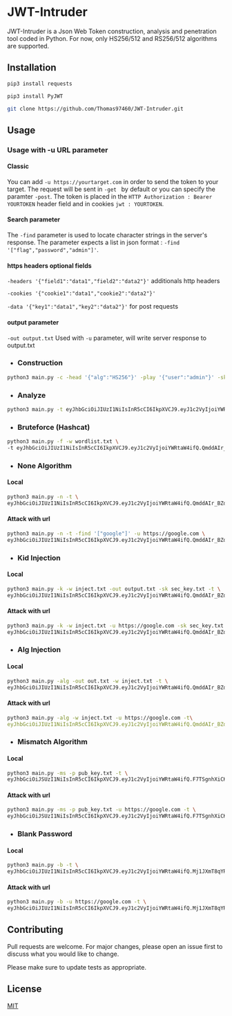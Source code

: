 # JWT-Intruder

JWT-Intruder is a Json Web Token construction, analysis and penetration tool coded in Python.
For now, only HS256/512 and RS256/512 algorithms are supported.

## Installation
```bash
pip3 install requests
```
```bash
pip3 install PyJWT
```
```bash
git clone https://github.com/Thomas97460/JWT-Intruder.git
```
## Usage
### Usage with -u URL parameter
#### Classic
You can add ```-u https://yourtarget.com``` in order to send the token to your target. The request will be sent in ```-get ``` by default or you can specify the paramter ```-post```. The token is placed in the ```HTTP Authorization : Bearer YOURTOKEN``` header field and in cookies ```jwt : YOURTOKEN```.

#### Search parameter
The ```-find``` parameter is used to locate character strings in the server's response. The parameter expects a list in json format : ```-find '["flag","password","admin"]'```.

#### https headers optional fields
```-headers '{"field1":"data1","field2":"data2"}'``` additionals http headers
 
```-cookies '{"cookie1":"data1","cookie2":"data2"}'```

```-data '{"key1":"data1","key2":"data2"}'``` for post requests
#### output parameter
```-out output.txt``` Used with ```-u``` parameter, will write server response to output.txt

- ### Construction
```bash
python3 main.py -c -head '{"alg":"HS256"}' -play '{"user":"admin"}' -sk secret_key.txt
```
- ### Analyze
```bash
python3 main.py -t eyJhbGciOiJIUzI1NiIsInR5cCI6IkpXVCJ9.eyJ1c2VyIjoiYWRtaW4ifQ.JqU-Egztir5emS1kK8F8p8aOrJS8DLQWlyuDuINkjgc
```
- ### Bruteforce (Hashcat)
```bash
python3 main.py -f -w wordlist.txt \
-t eyJhbGciOiJIUzI1NiIsInR5cCI6IkpXVCJ9.eyJ1c2VyIjoiYWRtaW4ifQ.QmddAIr_BZdQ7nUryc5KsZzq8TLod1YKTGFg_xte47o 
```
- ### None Algorithm
#### Local
```bash
python3 main.py -n -t \
eyJhbGciOiJIUzI1NiIsInR5cCI6IkpXVCJ9.eyJ1c2VyIjoiYWRtaW4ifQ.QmddAIr_BZdQ7nUryc5KsZzq8TLod1YKTGFg_xte47o
```
#### Attack with url
```bash
python3 main.py -n -t -find '["google"]' -u https://google.com \
eyJhbGciOiJIUzI1NiIsInR5cCI6IkpXVCJ9.eyJ1c2VyIjoiYWRtaW4ifQ.QmddAIr_BZdQ7nUryc5KsZzq8TLod1YKTGFg_xte47o
```
- ### Kid Injection
#### Local
```bash
python3 main.py -k -w inject.txt -out output.txt -sk sec_key.txt -t \
eyJhbGciOiJIUzI1NiIsInR5cCI6IkpXVCJ9.eyJ1c2VyIjoiYWRtaW4ifQ.QmddAIr_BZdQ7nUryc5KsZzq8TLod1YKTGFg_xte47o
```
#### Attack with url
```bash
python3 main.py -k -w inject.txt -u https://google.com -sk sec_key.txt -t \
eyJhbGciOiJIUzI1NiIsInR5cCI6IkpXVCJ9.eyJ1c2VyIjoiYWRtaW4ifQ.QmddAIr_BZdQ7nUryc5KsZzq8TLod1YKTGFg_xte47o
```

- ### Alg Injection
#### Local
```bash
python3 main.py -alg -out out.txt -w inject.txt -t \
eyJhbGciOiJIUzI1NiIsInR5cCI6IkpXVCJ9.eyJ1c2VyIjoiYWRtaW4ifQ.QmddAIr_BZdQ7nUryc5KsZzq8TLod1YKTGFg_xte47o
```
#### Attack with url
```bash
python3 main.py -alg -w inject.txt -u https://google.com -t\
eyJhbGciOiJIUzI1NiIsInR5cCI6IkpXVCJ9.eyJ1c2VyIjoiYWRtaW4ifQ.QmddAIr_BZdQ7nUryc5KsZzq8TLod1YKTGFg_xte47o
```
- ### Mismatch Algorithm
#### Local
```bash
python3 main.py -ms -p pub_key.txt -t \
eyJhbGciOiJSUzI1NiIsInR5cCI6IkpXVCJ9.eyJ1c2VyIjoiYWRtaW4ifQ.F7TSgnhXiCKuaveFaQMjJv4nkeW8sDU-7m-3zhAVanxYN8ZR0raPYcSqr1tb3i84_7vd7ZY2rFDhjgRELATjSzJPzf6Rf5Q_g0ljMZpIL1xrFdhqkVwC8-VcIB3M-oovS_8Ys1w75H2K9v9KPHoL0z_nvEhkrv8MG17_mSzz9eA
```
#### Attack with url
```bash
python3 main.py -ms -p pub_key.txt -u https://google.com -t \
eyJhbGciOiJSUzI1NiIsInR5cCI6IkpXVCJ9.eyJ1c2VyIjoiYWRtaW4ifQ.F7TSgnhXiCKuaveFaQMjJv4nkeW8sDU-7m-3zhAVanxYN8ZR0raPYcSqr1tb3i84_7vd7ZY2rFDhjgRELATjSzJPzf6Rf5Q_g0ljMZpIL1xrFdhqkVwC8-VcIB3M-oovS_8Ys1w75H2K9v9KPHoL0z_nvEhkrv8MG17_mSzz9eA
```

- ### Blank Password
#### Local
```bash
python3 main.py -b -t \
eyJhbGciOiJIUzI1NiIsInR5cCI6IkpXVCJ9.eyJ1c2VyIjoiYWRtaW4ifQ.Mj1JXmT8qYRC1hNw-1BPEZELQSwYNefFCYPTYzZcqLU
```
#### Attack with url 
```bash
python3 main.py -b -u https://google.com -t \
eyJhbGciOiJIUzI1NiIsInR5cCI6IkpXVCJ9.eyJ1c2VyIjoiYWRtaW4ifQ.Mj1JXmT8qYRC1hNw-1BPEZELQSwYNefFCYPTYzZcqLU
```
## Contributing

Pull requests are welcome. For major changes, please open an issue first
to discuss what you would like to change.

Please make sure to update tests as appropriate.

## License

[MIT](https://choosealicense.com/licenses/mit/)

